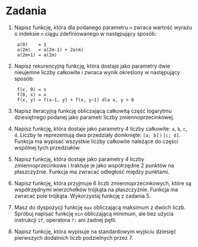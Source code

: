 Zadania
==========================

1. Napisz funkcję, która dla podanego parametru `n` zwraca wartość
   wyrazu o indeksie `n` ciągu zdefiniowanego w następujący sposób:

        a(0)    = 1
        a(2m)   = a(2m-1) + 2a(m)
        a(2m+1) = a(2m)

2. Napisz rekurencyjną funkcję, która dostaje jako parametry dwie
   nieujemne liczby całkowite i zwraca wynik określony w następujący
   sposób:

        f(x, 0) = x
        f(0, x) = x
        f(x, y) = f(x−1, y) + f(x, y−1) dla x, y > 0

3. Napisz iteracyjną funkcję obliczającą całkowitą część logarytmu
   dziesiętnego podanej jako parametr liczby zmiennoprzecinkowej.

4. Napisz funkcję, która dostaje jako parametry 4 liczby całkowite:
   `a`, `b`, `c`, `d`. Liczby te reprezentują dwa przedziały domknięte:
   `[a; b]` i `[c; d]`.
   Funkcja ma wypisać wszystkie liczby całkowite należące
   do części wspólnej tych przedziałów.

5. Napisz funkcję, która dostaje jako parametry 4 liczby
   zmiennoprzecinkowe i traktuje je jako współrzędne 2 punktów na
   płaszczyźnie. Funkcja ma zwracać odległość między punktami.

6. Napisz funkcję, która przyjmuje 6 liczb zmiennoprzecinkowych,
   które są współrzędnymi wierzchołków trójkąta na płaszczyźnie.
   Funkcja ma zwracać pole trójkąta. Wykorzystaj funkcję z zadania 5.

7. Masz do dyspozycji funkcję `max` obliczającą maksimum z dwóch liczb.
   Spróbuj napisać funkcję `min` obliczającą minimum,
   ale bez użycia instrukcji `if`, operatora `?:` ani żadnej pętli.

8. Napisz funkcję, która wypisuje na standardowym
   wyjściu dziesięć pierwszych
   dodatnich liczb podzielnych przez 7.
